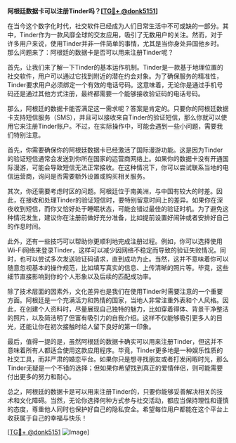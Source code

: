 **阿根廷数据卡可以注册Tinder吗？[[TG💪+ @donk5151](https://t.me/s/donk5151)]**

在当今这个数字化时代，社交软件已经成为人们日常生活中不可或缺的一部分。其中，Tinder作为一款风靡全球的交友应用，吸引了无数用户的关注。然而，对于许多用户来说，使用Tinder并非一件简单的事情，尤其是当你身处异国他乡时。那么问题来了：阿根廷的数据卡是否可以用来注册Tinder呢？

首先，让我们来了解一下Tinder的基本运作机制。Tinder是一款基于地理位置的社交软件，用户可以通过它找到附近的潜在约会对象。为了确保服务的精准性，Tinder要求用户必须绑定一个有效的电话号码。这意味着，无论你是通过手机号码还是通过其他方式注册，最终都需要一个能够接收验证码的电话号码。

那么，阿根廷的数据卡能否满足这一需求呢？答案是肯定的。只要你的阿根廷数据卡支持短信服务（SMS），并且可以接收来自Tinder的验证短信，那么你就可以使用它来注册Tinder账户。不过，在实际操作中，可能会遇到一些小问题，需要我们特别注意。

首先，你需要确保你的阿根廷数据卡已经激活了国际漫游功能。这是因为Tinder的验证短信通常会发送到你所在国家的运营商网络上。如果你的数据卡没有开通国际漫游，可能会导致短信无法正常接收。在这种情况下，你可以尝试联系当地的电信运营商，询问是否需要额外设置或购买相关服务。

其次，你还需要考虑时区的问题。阿根廷位于南美洲，与中国有较大的时差。因此，在接收和处理Tinder的验证短信时，要特别留意时间上的差异。如果你在深夜收到短信，而你又恰好处于睡眠状态，可能会错过最佳的验证时机。为了避免这种情况发生，建议你在注册前做好充分准备，比如提前设置好闹钟或者安排好自己的作息时间。

此外，还有一些技巧可以帮助你更顺利地完成注册过程。例如，你可以选择使用Wi-Fi网络来登录Tinder，这样可以减少因网络不稳定而导致的验证失败情况。同时，也可以尝试多次发送验证码请求，直到成功为止。当然，这并不意味着你可以随意忽视基本的操作规范，比如填写真实的信息、上传清晰的照片等。毕竟，这些细节直接影响到你的个人形象以及后续的匹配成功率。

除了技术层面的因素外，文化差异也是我们在使用Tinder时需要注意的一个重要方面。阿根廷是一个充满活力和热情的国家，当地人非常注重外表和个人风格。因此，在创建个人资料时，尽量展现自己独特的魅力，比如穿着得体、背景干净整洁的照片，以及简洁明了但富有吸引力的自我介绍。这样不仅能够吸引更多人的目光，还能让你在初次接触时给人留下良好的第一印象。

最后，值得一提的是，虽然阿根廷的数据卡确实可以用来注册Tinder，但这并不意味着所有人都适合使用这款应用程序。毕竟，Tinder更多地是一种娱乐性质的社交工具，而非严肃的婚恋平台。如果你只是想寻找朋友或者打发闲暇时光，那么Tinder无疑是一个不错的选择；但如果你希望找到真正的爱情伴侣，则可能需要付出更多的努力和耐心。

总之，阿根廷的数据卡是可以用来注册Tinder的，只要你能够妥善解决相关的技术和文化障碍。当然，无论你选择何种方式参与社交活动，都应当保持理性和谨慎的态度，尊重他人同时也保护好自己的隐私安全。希望每位用户都能在这个平台上收获属于自己的幸福与快乐！

[[TG💪+ @donk5151](https://t.me/s/donk5151) ![Image](https://i.postimg.cc/rwNCRYN7/Snipaste-2025-04-30-17-27-05.png)]